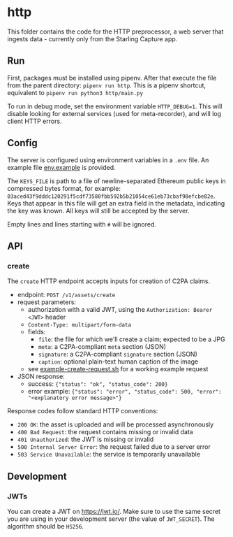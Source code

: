 # http

This folder contains the code for the HTTP preprocessor, a web server that ingests data - currently only from the Starling Capture app.

## Run

First, packages must be installed using pipenv. After that execute the file from the parent directory: `pipenv run http`. This is a pipenv shortcut, equivalent to `pipenv run python3 http/main.py`

To run in debug mode, set the environment variable `HTTP_DEBUG=1`. This will disable looking for external services (used for meta-recorder), and will log client HTTP errors.

## Config

The server is configured using environment variables in a `.env` file. An example file [env.example](env.example) is provided.

The `KEYS_FILE` is path to a file of newline-separated Ethereum public keys in compressed bytes format, for example: `03aced43f9dddc120291f5cdf73580fbb592b5b21054ce61eb73cbaf98efcbe82e`. Keys that appear in this file will get an extra field in the metadata, indicating the key was known. All keys will still be accepted by the server.

Empty lines and lines starting with `#` will be ignored.

## API

### create

The `create` HTTP endpoint accepts inputs for creation of C2PA claims.
* endpoint: `POST /v1/assets/create`
* request parameters:
  * authorization with a valid JWT, using the `Authorization: Bearer <JWT>` header
  * `Content-Type: multipart/form-data`
  * fields:
    * `file`: the file for which we'll create a claim; expected to be a JPG
    * `meta`: a C2PA-compliant `meta` section (JSON)
    * `signature`: a C2PA-compliant `signature` section (JSON)
    * `caption`: optional plain-text human caption of the image
  * see [example-create-request.sh](example-create-request.sh) for a working example request
 * JSON response:
   * success: `{"status": "ok", "status_code": 200}`
   * error example: `{"status": "error", "status_code": 500, "error": "<explanatory error message>"}`

Response codes follow standard HTTP conventions:
* `200 OK`: the asset is uploaded and will be processed asynchronously
* `400 Bad Request`: the request contains missing or invalid data
* `401 Unauthorized`: the JWT is missing or invalid
* `500 Internal Server Error`: the request failed due to a server error
* `503 Service Unavailable`: the service is temporarily unavailable


## Development

### JWTs

You can create a JWT on https://jwt.io/. Make sure to use the same secret you are using in your development server (the value of `JWT_SECRET`). The algorithm should be `HS256`.
